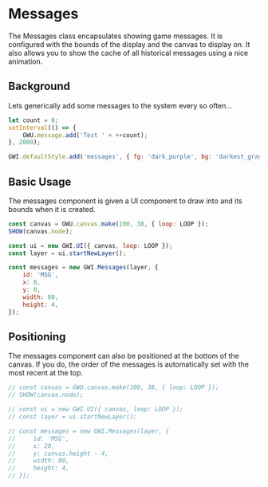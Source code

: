 # Messages

The Messages class encapsulates showing game messages. It is configured with the bounds of the display and the canvas to display on. It also allows you to show the cache of all historical messages using a nice animation.

## Background

Lets generically add some messages to the system every so often...

```js
let count = 0;
setInterval(() => {
    GWU.message.add('Test ' + ++count);
}, 2000);

GWI.defaultStyle.add('messages', { fg: 'dark_purple', bg: 'darkest_gray' });
```

## Basic Usage

The messages component is given a UI component to draw into and its bounds when it is created.

```js
const canvas = GWU.canvas.make(100, 38, { loop: LOOP });
SHOW(canvas.node);

const ui = new GWI.UI({ canvas, loop: LOOP });
const layer = ui.startNewLayer();

const messages = new GWI.Messages(layer, {
    id: 'MSG',
    x: 0,
    y: 0,
    width: 80,
    height: 4,
});
```

## Positioning

The messages component can also be positioned at the bottom of the canvas. If you do, the order of the messages is automatically set with the most recent at the top.

```js
// const canvas = GWU.canvas.make(100, 38, { loop: LOOP });
// SHOW(canvas.node);

// const ui = new GWI.UI({ canvas, loop: LOOP });
// const layer = ui.startNewLayer();

// const messages = new GWI.Messages(layer, {
//     id: 'MSG',
//     x: 20,
//     y: canvas.height - 4,
//     width: 80,
//     height: 4,
// });
```
